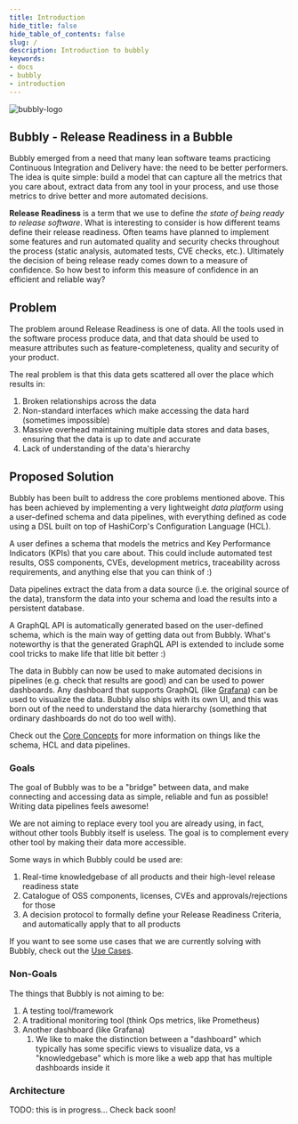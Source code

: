 ```yaml
---
title: Introduction
hide_title: false
hide_table_of_contents: false
slug: /
description: Introduction to bubbly
keywords:
- docs
- bubbly
- introduction
---
```


![bubbly-logo](/img/bubbly-blue-wide.png)

## Bubbly - Release Readiness in a Bubble

Bubbly emerged from a need that many lean software teams practicing Continuous Integration and Delivery have: the need to be better performers. The idea is quite simple: build a model that can capture all the metrics that you care about, extract data from any tool in your process, and use those metrics to drive better and more automated decisions.

**Release Readiness** is a term that we use to define *the state of being ready to release software*.
What is interesting to consider is how different teams define their release readiness.
Often teams have planned to implement some features and run automated quality and security checks throughout the process (static analysis, automated tests, CVE checks, etc.).
Ultimately the decision of being release ready comes down to a measure of confidence.
So how best to inform this measure of confidence in an efficient and reliable way?

## Problem

The problem around Release Readiness is one of data.
All the tools used in the software process produce data, and that data should be used to measure attributes such as feature-completeness, quality and security of your product.

The real problem is that this data gets scattered all over the place which results in:

1. Broken relationships across the data
2. Non-standard interfaces which make accessing the data hard (sometimes impossible)
3. Massive overhead maintaining multiple data stores and data bases, ensuring that the data is up to date and accurate
4. Lack of understanding of the data's hierarchy

## Proposed Solution

Bubbly has been built to address the core problems mentioned above.
This has been achieved by implementing a very lightweight *data platform* using a user-defined schema and data pipelines, with everything defined as code using a DSL built on top of HashiCorp's Configuration Language (HCL).

A user defines a schema that models the metrics and Key Performance Indicators (KPIs) that you care about. This could include automated test results, OSS components, CVEs, development metrics, traceability across requirements, and anything else that you can think of :)

Data pipelines extract the data from a data source (i.e. the original source of the data), transform the data into your schema and load the results into a persistent database.

A GraphQL API is automatically generated based on the user-defined schema, which is the main way of getting data out from Bubbly.
What's noteworthy is that the generated GraphQL API is extended to include some cool tricks to make life that litle bit better :)

The data in Bubbly can now be used to make automated decisions in pipelines (e.g. check that results are good) and can be used to power dashboards.
Any dashboard that supports GraphQL (like [Grafana](https://grafana.com/grafana/)) can be used to visualize the data.
Bubbly also ships with its own UI, and this was born out of the need to understand the data hierarchy (something that ordinary dashboards do not do too well with).

Check out the [Core Concepts](./core-concepts.md) for more information on things like the schema, HCL and data pipelines.

### Goals

The goal of Bubbly was to be a "bridge" between data, and make connecting and accessing data as simple, reliable and fun as possible! Writing data pipelines feels awesome!

We are not aiming to replace every tool you are already using, in fact, without other tools Bubbly itself is useless.
The goal is to complement every other tool by making their data more accessible.

Some ways in which Bubbly could be used are:

1. Real-time knowledgebase of all products and their high-level release readiness state
2. Catalogue of OSS components, licenses, CVEs and approvals/rejections for those
3. A decision protocol to formally define your Release Readiness Criteria, and automatically apply that to all products

If you want to see some use cases that we are currently solving with Bubbly, check out the [Use Cases](./use-cases.md).

### Non-Goals

The things that Bubbly is not aiming to be:

1. A testing tool/framework
2. A traditional monitoring tool (think Ops metrics, like Prometheus)
3. Another dashboard (like Grafana)
   1. We like to make the distinction between a "dashboard" which typically has some specific views to visualize data, vs a "knowledgebase" which is more like a web app that has multiple dashboards inside it

### Architecture

TODO: this is in progress... Check back soon!
